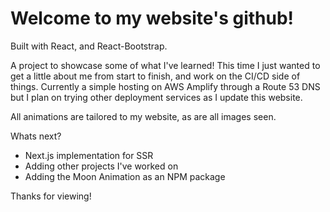 # Welcome to my website's github!

Built with React, and React-Bootstrap. 

A project to showcase some of what I've learned! This time I just wanted to get a little about me from start to finish, and work on the CI/CD side of things. Currently a simple hosting on AWS Amplify through a Route 53 DNS but I plan on trying other deployment services as I update this website.

All animations are tailored to my website, as are all images seen.

Whats next?
 + Next.js implementation for SSR
 + Adding other projects I've worked on
 + Adding the Moon Animation as an NPM package
  
Thanks for viewing!

